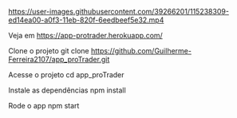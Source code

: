 https://user-images.githubusercontent.com/39266201/115238309-ed14ea00-a0f3-11eb-820f-6eedbeef5e32.mp4

Veja em
https://app-protrader.herokuapp.com/

Clone o projeto
git clone https://github.com/Guilherme-Ferreira2107/app_proTrader.git

Acesse o projeto
cd app_proTrader

Instale as dependências
npm install

Rode o app
npm start
